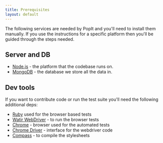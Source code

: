 ```yaml
---
title: Prerequisites
layout: default
---
```


The following services are needed by PopIt and you'll need to install them manually. If you use the instructions for a specific platform then you'll be guided through the steps needed.

## Server and DB

  * [Node.js](http://nodejs.org/) - the platform that the codebase runs on.
  * [MongoDB](http://www.mongodb.org/) - the database we store all the data in.


## Dev tools

If you want to contribute code or run the test suite you'll need the following additional deps:

  * [Ruby](http://www.ruby-lang.org/) used for the browser based tests
  * [Watir WebDriver](http://watirwebdriver.com/) - to run the browser tests
  * [Chrome](https://www.google.com/chrome) - browser used for the automated tests
  * [Chrome Driver](http://code.google.com/p/chromedriver/) - interface for the webdriver code
  * [Compass](http://compass-style.org/) - to compile the stylesheets
